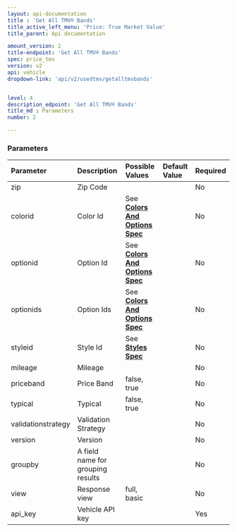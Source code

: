 ```yaml
---
layout: api-documentation
title : 'Get All TMV® Bands'
title_active_left_menu: 'Price: True Market Value'
title_parent: Api documentation

amount_version: 2
title-endpoint: 'Get All TMV® Bands'
spec: price_tmv
version: v2
api: vehicle
dropdown-link: 'api/v2/usedtmv/getalltmvbands'


level: 4
description_edpoint: 'Get All TMV® Bands'
title_md : Parameters
number: 2

---
```


### Parameters

| Parameter          | Description                       | Possible Values   | Default Value | Required |
|:-------------------|:----------------------------------|:----------------- |:------------- |:-------- |
| zip                | Zip Code                          |                   |               | No       |
| colorid            | Color Id   | See [**Colors And Options Spec**](/api-documentation/vehicle/spec_colors_and_options/v3/) | | No |
| optionid           | Option Id  | See [**Colors And Options Spec**](/api-documentation/vehicle/spec_colors_and_options/v2/) | | No |
| optionids          | Option Ids | See [**Colors And Options Spec**](/api-documentation/vehicle/spec_colors_and_options/v2/) | | No |
| styleid            | Style Id   | See [**Styles Spec**](/api-documentation/vehicle/spec_style/v3/) | | No |
| mileage            | Mileage                           |                   |               | No       |
| priceband          | Price Band                        | false, true       |               | No       |
| typical            | Typical                           | false, true       |               | No       |
| validationstrategy | Validation Strategy               |                   |               | No       |
| version            | Version                           |                   |               | No       |
| groupby            | A field name for grouping results |                   |               | No       |
| view               | Response view                     | full, basic       |               | No       |
| api_key            | Vehicle API key                   |                   |               | Yes      |
